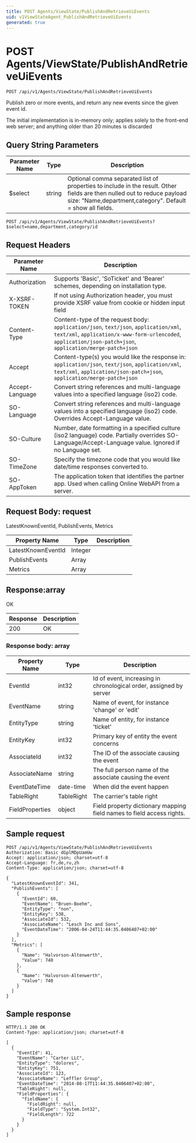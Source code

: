 ```yaml
---
title: POST Agents/ViewState/PublishAndRetrieveUiEvents
uid: v1ViewStateAgent_PublishAndRetrieveUiEvents
generated: true
---
```


# POST Agents/ViewState/PublishAndRetrieveUiEvents

```http
POST /api/v1/Agents/ViewState/PublishAndRetrieveUiEvents
```

Publish zero or more events, and return any new events since the given event id.


The initial implementation is in-memory only; applies solely to the front-end web server; and anything older than 20 minutes is discarded






## Query String Parameters

| Parameter Name | Type |  Description |
|----------------|------|--------------|
| $select | string |  Optional comma separated list of properties to include in the result. Other fields are then nulled out to reduce payload size: "Name,department,category". Default = show all fields. |

```http
POST /api/v1/Agents/ViewState/PublishAndRetrieveUiEvents?$select=name,department,category/id
```


## Request Headers

| Parameter Name | Description |
|----------------|-------------|
| Authorization  | Supports 'Basic', 'SoTicket' and 'Bearer' schemes, depending on installation type. |
| X-XSRF-TOKEN   | If not using Authorization header, you must provide XSRF value from cookie or hidden input field |
| Content-Type | Content-type of the request body: `application/json`, `text/json`, `application/xml`, `text/xml`, `application/x-www-form-urlencoded`, `application/json-patch+json`, `application/merge-patch+json` |
| Accept         | Content-type(s) you would like the response in: `application/json`, `text/json`, `application/xml`, `text/xml`, `application/json-patch+json`, `application/merge-patch+json` |
| Accept-Language | Convert string references and multi-language values into a specified language (iso2) code. |
| SO-Language | Convert string references and multi-language values into a specified language (iso2) code. Overrides Accept-Language value. |
| SO-Culture | Number, date formatting in a specified culture (iso2 language) code. Partially overrides SO-Language/Accept-Language value. Ignored if no Language set. |
| SO-TimeZone | Specify the timezone code that you would like date/time responses converted to. |
| SO-AppToken | The application token that identifies the partner app. Used when calling Online WebAPI from a server. |

## Request Body: request 

LatestKnownEventId, PublishEvents, Metrics 

| Property Name | Type |  Description |
|----------------|------|--------------|
| LatestKnownEventId | Integer |  |
| PublishEvents | Array |  |
| Metrics | Array |  |

## Response:array

OK

| Response | Description |
|----------------|-------------|
| 200 | OK |

### Response body: array

| Property Name | Type |  Description |
|----------------|------|--------------|
| EventId | int32 | Id of event, increasing in chronological order, assigned by server |
| EventName | string | Name of event, for instance 'change' or 'edit' |
| EntityType | string | Name of entity, for instance 'ticket' |
| EntityKey | int32 | Primary key of entity the event concerns |
| AssociateId | int32 | The ID of the associate causing the event |
| AssociateName | string | The full person name of the associate causing the event |
| EventDateTime | date-time | When did the event happen |
| TableRight | TableRight | The carrier's table right |
| FieldProperties | object | Field property dictionary mapping field names to field access rights. |

## Sample request

```http!
POST /api/v1/Agents/ViewState/PublishAndRetrieveUiEvents
Authorization: Basic dGplMDpUamUw
Accept: application/json; charset=utf-8
Accept-Language: fr,de,ru,zh
Content-Type: application/json; charset=utf-8

{
  "LatestKnownEventId": 341,
  "PublishEvents": [
    {
      "EventId": 60,
      "EventName": "Bruen-Boehm",
      "EntityType": "non",
      "EntityKey": 538,
      "AssociateId": 532,
      "AssociateName": "Lesch Inc and Sons",
      "EventDateTime": "2006-04-24T11:44:35.0406407+02:00"
    }
  ],
  "Metrics": [
    {
      "Name": "Halvorson-Altenwerth",
      "Value": 740
    },
    {
      "Name": "Halvorson-Altenwerth",
      "Value": 740
    }
  ]
}
```

## Sample response

```http_
HTTP/1.1 200 OK
Content-Type: application/json; charset=utf-8

[
  {
    "EventId": 41,
    "EventName": "Carter LLC",
    "EntityType": "dolores",
    "EntityKey": 751,
    "AssociateId": 123,
    "AssociateName": "Leffler Group",
    "EventDateTime": "2014-08-17T11:44:35.0406407+02:00",
    "TableRight": null,
    "FieldProperties": {
      "fieldName": {
        "FieldRight": null,
        "FieldType": "System.Int32",
        "FieldLength": 722
      }
    }
  }
]
```